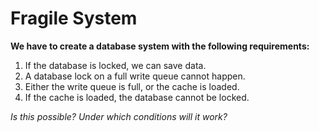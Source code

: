 # Fragile System

__We have to create a database system with the following requirements:__

  1. If the database is locked, we can save data.
  2. A database lock on a full write queue cannot happen.
  3. Either the write queue is full, or the cache is loaded.
  4. If the cache is loaded, the database cannot be locked.

_Is this possible? Under which conditions will it work?_
